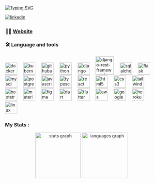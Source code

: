 <!-- - 👋 Hi, I’m @Gad-Ongoro
- I’m interested in Software Engineering
- 🌱 I’m currently learning Front-End Development
- 💞️ I’m looking to collaborate on SE
- 📫 How to reach me- by email at gadongoro1@gmail.com -->

###

[![Typing SVG](https://readme-typing-svg.demolab.com?font=Fira+Code&size=30&pause=1000&color=0CF709&vCenter=true&width=1000&height=60&lines=Hello+World+%F0%9F%91%8B+I+am+Gad+Ongoro)](https://git.io/typing-svg)


<!-- <h1 align="center">Hello World 👋</h1> -->

<a href="https://www.linkedin.com/in/gad-ongoro-4a31b4215/" target="_blank">
<img src=https://img.shields.io/badge/linkedin-%231E77B5.svg?&style=for-the-badge&logo=linkedin&logoColor=white alt=linkedin style="margin-bottom: 5px;" />
</a>

###



###

<h3 align="left">👩‍💻  <a href='https://gad-ongoros-portfolio-website6.vercel.app/'>Website</a></h3>

###

<h3 align="left">🛠 Language and tools</h3>

###

<div align="left">
<!-- docker -->
  <img 
    src="https://cdn.jsdelivr.net/gh/devicons/devicon/icons/docker/docker-original.svg" 
    height="40" 
    alt="docker logo"  
  />
  <img width="12" />
<!-- kubernetes -->
  <img 
    src="https://cdn.jsdelivr.net/gh/devicons/devicon@latest/icons/kubernetes/kubernetes-original.svg" 
    height='40'
    alt="kubernetes logo"
  />
  <img width="12" />
<!-- githubactions -->
  <img
    src="https://cdn.jsdelivr.net/gh/devicons/devicon@latest/icons/githubactions/githubactions-original.svg" 
    height='40'
    alt="githubactions logo"
  />
  <img width="12" />
<!-- python -->
  <img 
    src="https://cdn.jsdelivr.net/gh/devicons/devicon/icons/python/python-original.svg" 
    height="40" 
    alt="python logo"  
  />
  <img width="12" />
<!-- django -->
  <img 
    src="https://cdn.jsdelivr.net/gh/devicons/devicon/icons/django/django-plain.svg" 
    height="40" 
    alt="django logo"  
  />
  <img width="12" />
<!-- django-rest-framework -->
  <img 
    src="https://cdn.jsdelivr.net/gh/devicons/devicon@latest/icons/djangorest/djangorest-original-wordmark.svg" 
    height="60" 
    alt="django-rest-framework logo"  
  />
  <img width="12" />
<!-- sqlalchemy -->
  <img 
    src="https://cdn.jsdelivr.net/gh/devicons/devicon/icons/sqlalchemy/sqlalchemy-original.svg" 
    height="40" 
    alt="sqlalchemy logo"  
  />
  <img width="12" />
<!-- flask -->
  <img 
    src="https://cdn.jsdelivr.net/gh/devicons/devicon/icons/flask/flask-original.svg" 
    height="40" 
    alt="flask logo"  
  />
  <img width="12" />
<!-- mysql -->
  <img 
    src="https://cdn.jsdelivr.net/gh/devicons/devicon/icons/mysql/mysql-original.svg" 
    height="40" 
    alt="mysql logo"  
  />
  <img width="12" />
<!-- postgresql -->
  <img 
    src="https://cdn.jsdelivr.net/gh/devicons/devicon/icons/postgresql/postgresql-original.svg" 
    height="40" 
    alt="postgresql logo"  
  />
  <img width="12" />
<!-- javascript -->
  <img 
    src="https://cdn.jsdelivr.net/gh/devicons/devicon/icons/javascript/javascript-original.svg" 
    height="40" 
    alt="javascript logo"  
  />
  <img width="12" />
<!-- typescript -->
  <img 
    src="https://cdn.jsdelivr.net/gh/devicons/devicon/icons/typescript/typescript-original.svg" 
    height="40" 
    alt="typescript logo"  
  />
  <img width="12" />
<!-- react -->
  <img 
    src="https://cdn.jsdelivr.net/gh/devicons/devicon/icons/react/react-original.svg" 
    height="40" 
    alt="react logo"  
  />
  <img width="12" />
<!-- html5 -->
  <img 
    src="https://cdn.jsdelivr.net/gh/devicons/devicon/icons/html5/html5-original.svg" 
    height="40" 
    alt="html5 logo"  
  />
  <img width="12" />
<!-- css3 -->
  <img 
    src="https://cdn.jsdelivr.net/gh/devicons/devicon/icons/css3/css3-original.svg" 
    height="40" 
    alt="css3 logo"  
  />
  <img width="12" />
<!-- tailwindcss -->
  <img 
    src="https://cdn.jsdelivr.net/gh/devicons/devicon@latest/icons/tailwindcss/tailwindcss-original.svg"
    height="40" 
    alt="tailwindcss logo"  
  />
  <img width="12" />
<!-- bootstrap -->
  <img 
    src="https://cdn.jsdelivr.net/gh/devicons/devicon/icons/bootstrap/bootstrap-original.svg" 
    height="40" 
    alt="bootstrap logo"  
  />
  <img width="12" />
<!-- materialui -->
  <img 
    src="https://cdn.jsdelivr.net/gh/devicons/devicon/icons/materialui/materialui-original.svg" 
    height="40" 
    alt="materialui logo"  
  />
  <img width="12" />
<!-- figma -->
  <img 
    src="https://cdn.jsdelivr.net/gh/devicons/devicon/icons/figma/figma-original.svg" 
    height="40" 
    alt="figma logo"  
  />
  <img width="12" />
<!-- dart -->
  <img 
    src="https://cdn.jsdelivr.net/gh/devicons/devicon/icons/dart/dart-original.svg" 
    height="40" 
    alt="dart logo"  
  />
  <img width="12" />
<!-- flutter -->
  <img 
    src="https://cdn.jsdelivr.net/gh/devicons/devicon/icons/flutter/flutter-original.svg" 
    height="40" 
    alt="flutter logo"  
  />
  <img width="12" />
<!-- aws -->
  <img 
    src="https://cdn.jsdelivr.net/gh/devicons/devicon@latest/icons/amazonwebservices/amazonwebservices-plain-wordmark.svg" 
    height="40" 
    alt="aws logo" 
  />
  <img width="12" />
<!-- googlecloud -->
  <img 
    src="https://cdn.jsdelivr.net/gh/devicons/devicon/icons/googlecloud/googlecloud-original.svg" 
    height="40" 
    alt="googlecloud logo"  
  />
  <img width="12" />
<!-- heroku -->
  <img 
    src="https://cdn.jsdelivr.net/gh/devicons/devicon/icons/heroku/heroku-original.svg" 
    height="40" 
    alt="heroku logo"  
  />
  <img width="12" />
<!-- linux -->
  <img 
    src="https://cdn.jsdelivr.net/gh/devicons/devicon/icons/linux/linux-original.svg" 
    height="40" 
    alt="linux logo"  
  />
  <img width="12" />
</div>

###

<h3 align="left">My Stats :</h3>

<div align="center">
  <img src="https://github-readme-stats.vercel.app/api?username=Gad-Ongoro&hide_title=false&hide_rank=false&show_icons=true&include_all_commits=true&count_private=true&disable_animations=false&theme=dracula&locale=en&hide_border=false" height="150" alt="stats graph"  />
  <img src="https://github-readme-stats.vercel.app/api/top-langs?username=Gad-Ongoro&locale=en&hide_title=false&layout=compact&card_width=320&langs_count=5&theme=dracula&hide_border=false" height="150" alt="languages graph"  />
</div>

###